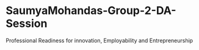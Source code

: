 # SaumyaMohandas-Group-2-DA-Session
Professional Readiness for innovation, Employability and Entrepreneurship
